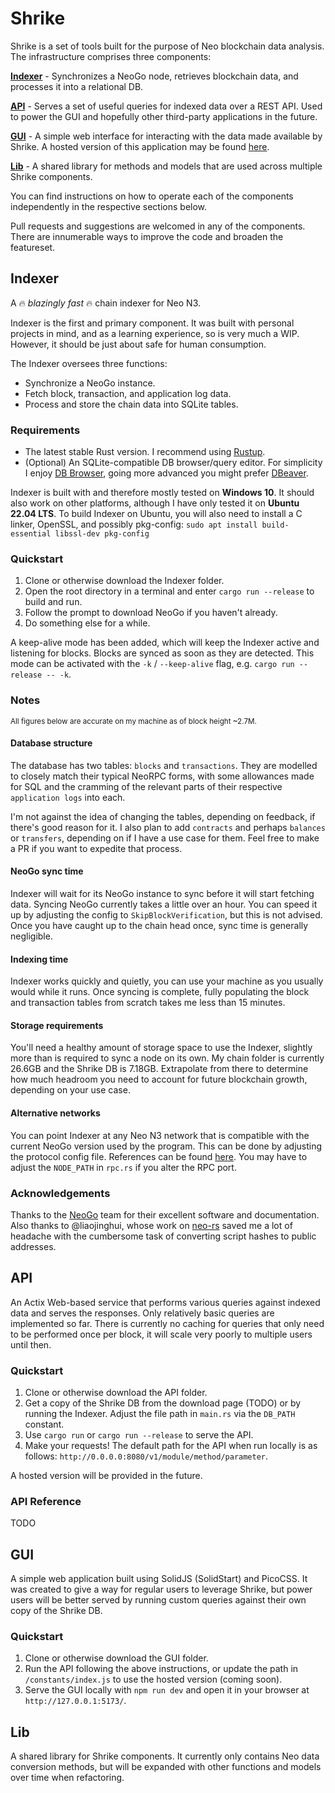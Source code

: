 # Shrike

Shrike is a set of tools built for the purpose of Neo blockchain data analysis. The infrastructure comprises three components:

**[Indexer](https://github.com/EdgeDLT/shrike#indexer)** - Synchronizes a NeoGo node, retrieves blockchain data, and processes it into a relational DB.

**[API](https://github.com/EdgeDLT/shrike#api)** - Serves a set of useful queries for indexed data over a REST API. Used to power the GUI and hopefully other third-party applications in the future.

**[GUI](https://github.com/EdgeDLT/shrike#gui)** - A simple web interface for interacting with the data made available by Shrike. A hosted version of this application may be found [here](https://google.com).

**[Lib](https://github.com/EdgeDLT/shrike#lib)** - A shared library for methods and models that are used across multiple Shrike components.

You can find instructions on how to operate each of the components independently in the respective sections below.

Pull requests and suggestions are welcomed in any of the components. There are innumerable ways to improve the code and broaden the featureset.

## Indexer

A 🔥 *blazingly fast* 🔥 chain indexer for Neo N3.

Indexer is the first and primary component. It was built with personal projects in mind, and as a learning experience, so is very much a WIP. However, it should be just about safe for human consumption.

The Indexer oversees three functions:

* Synchronize a NeoGo instance.
* Fetch block, transaction, and application log data.
* Process and store the chain data into SQLite tables.

### Requirements

* The latest stable Rust version. I recommend using [Rustup](https://rustup.rs/).
* (Optional) An SQLite-compatible DB browser/query editor. For simplicity I enjoy [DB Browser](https://sqlitebrowser.org/), going more advanced you might prefer [DBeaver](https://dbeaver.io/).

Indexer is built with and therefore mostly tested on **Windows 10**. It should also work on other platforms, although I have only tested it on **Ubuntu 22.04 LTS**. To build Indexer on Ubuntu, you will also need to install a C linker, OpenSSL, and possibly pkg-config:
`sudo apt install build-essential libssl-dev pkg-config`

### Quickstart

1. Clone or otherwise download the Indexer folder.
2. Open the root directory in a terminal and enter `cargo run --release` to build and run.
3. Follow the prompt to download NeoGo if you haven't already.
4. Do something else for a while.

A keep-alive mode has been added, which will keep the Indexer active and listening for blocks. Blocks are synced as soon as they are detected. This mode can be activated with the `-k` / `--keep-alive` flag, e.g. `cargo run --release -- -k`.

### Notes

<sup>All figures below are accurate on my machine as of block height ~2.7M.</sup>

#### Database structure

The database has two tables: `blocks` and `transactions`. They are modelled to closely match their typical NeoRPC forms, with some allowances made for SQL and the cramming of the relevant parts of their respective `application logs` into each.

I'm not against the idea of changing the tables, depending on feedback, if there's good reason for it. I also plan to add `contracts` and perhaps `balances` or `transfers`, depending on if I have a use case for them. Feel free to make a PR if you want to expedite that process.

#### NeoGo sync time

Indexer will wait for its NeoGo instance to sync before it will start fetching data. Syncing NeoGo currently takes a little over an hour. You can speed it up by adjusting the config to `SkipBlockVerification`, but this is not advised. Once you have caught up to the chain head once, sync time is generally negligible.

#### Indexing time

Indexer works quickly and quietly, you can use your machine as you usually would while it runs. Once syncing is complete, fully populating the block and transaction tables from scratch takes me less than 15 minutes.

#### Storage requirements

You'll need a healthy amount of storage space to use the Indexer, slightly more than is required to sync a node on its own. My chain folder is currently 26.6GB and the Shrike DB is 7.18GB. Extrapolate from there to determine how much headroom you need to account for future blockchain growth, depending on your use case.

#### Alternative networks

You can point Indexer at any Neo N3 network that is compatible with the current NeoGo version used by the program. This can be done by adjusting the protocol config file. References can be found [here](https://github.com/nspcc-dev/neo-go/tree/master/config). You may have to adjust the `NODE_PATH` in `rpc.rs` if you alter the RPC port.

### Acknowledgements

Thanks to the [NeoGo](https://github.com/nspcc-dev/neo-go) team for their excellent software and documentation. Also thanks to @liaojinghui, whose work on [neo-rs](https://github.com/Liaojinghui/neo-rs/) saved me a lot of headache with the cumbersome task of converting script hashes to public addresses.

## API

An Actix Web-based service that performs various queries against indexed data and serves the responses. Only relatively basic queries are implemented so far. There is currently no caching for queries that only need to be performed once per block, it will scale very poorly to multiple users until then.

### Quickstart

1. Clone or otherwise download the API folder.
2. Get a copy of the Shrike DB from the download page (TODO) or by running the Indexer. Adjust the file path in `main.rs` via the `DB_PATH` constant.
3. Use `cargo run` or `cargo run --release` to serve the API.
4. Make your requests! The default path for the API when run locally is as follows: `http://0.0.0.0:8080/v1/module/method/parameter`.

A hosted version will be provided in the future.

### API Reference

TODO

## GUI

A simple web application built using SolidJS (SolidStart) and PicoCSS. It was created to give a way for regular users to leverage Shrike, but power users will be better served by running custom queries against their own copy of the Shrike DB.

### Quickstart

1. Clone or otherwise download the GUI folder.
2. Run the API following the above instructions, or update the path in `/constants/index.js` to use the hosted version (coming soon).
3. Serve the GUI locally with `npm run dev` and open it in your browser at `http://127.0.0.1:5173/`.

## Lib

A shared library for Shrike components. It currently only contains Neo data conversion methods, but will be expanded with other functions and models over time when refactoring.

